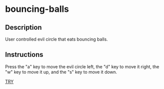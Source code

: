 # bouncing-balls

## Description

User controlled evil circle that eats bouncing balls.

## Instructions

Press the "a" key to move the evil circle left, the "d" key to move it right, the "w" key to move it up, and the "s" key to move it down.

[TRY](https://hujienan.github.io/bouncing-balls/)
